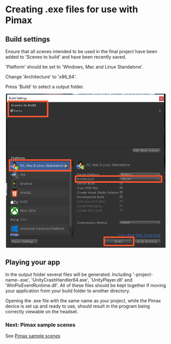 # Creating .exe files for use with Pimax

## Build settings

Ensure that all scenes intended to be used in the final project have been added to 'Scenes to build' and have been recently saved.

'Platform' should be set to 'Windows, Mac and Linux Standalone'.

Change 'Architecture' to 'x86_64'.

Press 'Build' to select a output folder.

<p align="center">
  <img alt="Build settings" width="500px" src="/docs/assets/BuildSettings.png">
</p>

## Playing your app

In the output folder several files will be generated. Including '-project-name-.exe', 'UnityCrashHandler64.exe', 'UnityPlayer.dll' and 'WinPixEventRuntime.dll'. All of these files should be kept together if moving your application from your build folder to another directory.

Opening the .exe file with the same name as your project, while the Pimax device is set up and ready to use, should result in the program being correctly viewable on the headset.

### Next: Pimax sample scenes

See [Pimax sample scenes](/docs/pimax-sample-scenes-overview.md)
